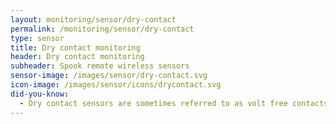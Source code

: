 ```yaml
---
layout: monitoring/sensor/dry-contact
permalink: /monitoring/sensor/dry-contact
type: sensor
title: Dry contact monitoring
header: Dry contact monitoring
subheader: Spook remote wireless sensors
sensor-image: /images/sensor/dry-contact.svg
icon-image: /images/sensor/icons/drycontact.svg
did-you-know:
  - Dry contact sensors are sometimes referred to as volt free contacts or volt free switches. They are mechanical contacts with no electrical connection and they record the output of a connection being open and closed mechanically by a solenoid or other device.
---
```

